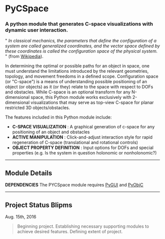 # PyCSpace
### A python module that generates C-space visualizations with dynamic user interaction.

" _In classical mechanics, the parameters that define the configuration of a system are called generalized coordinates, and the vector space defined by these coordinates is called the configuration space of the physical system._ " (from [Wikipedia](https://en.wikipedia.org/wiki/Configuration_space)).

In determining the optimal or possible paths for an object in space, one must understand the limitations introduced by the relevant geometries, topology, and movement freedoms in a defined scope. Configuration space (or "C-space") is a means of understanding possible positioning of an object (or objects) as it (or they) relate to the space with respect to DOFs and obstacles. While C-space is an optional transform for any N-dimensional space, this Python module works exclusively with 2-dimensional visualizations that may serve as top-view C-space for planar restricted 3D objects/obstacles.

The features included in this Python module include:
+ __C-SPACE VISUALIZATION__ : A graphical generation of c-space for any positioning of an object and obstacles
+ __ACTIVE MANIPULATION__ : Click-and-adjust interaction style for rapid regeneration of C-space (translational and rotational controls)
+ __OBJECT PROPERTY DEFINITION__ : Input options for DOFs and special properties (e.g. Is the system in question holonomic or nonholonomic?)

---

## Module Details

__DEPENDENCIES__
        The PYCSpace module requires [PyGUI](http://www.cosc.canterbury.ac.nz/greg.ewing/python_gui/) and [PyObjC](https://pythonhosted.org/pyobjc/)

---

## Project Status Blipms

Aug. 15th, 2016

> Beginning project. Establishing necessary supporting modules to achieve desired features. Defining extent of project.
